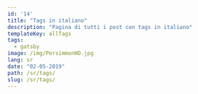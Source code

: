 ```yaml
---
id: '14'
title: "Tags in italiano"
description: "Pagina di tutti i post con tags in italiano"
templateKey: allTags
tags:
  - gatsby
image: /img/PersimmonHD.jpg
lang: sr
date: "02-05-2019"
path: /sr/tags/
slug: /sr/tags/
---
```

